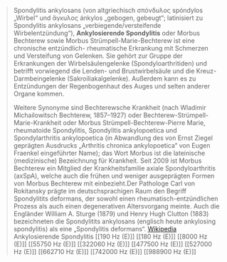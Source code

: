 > Spondylitis ankylosans (von altgriechisch σπόνδυλος spóndylos „Wirbel“ und ἄγκυλος ánkylos „gebogen, gebeugt“; latinisiert zu Spondylitis ankylosans „verbiegende/versteifende Wirbelentzündung“), **Ankylosierende Spondylitis** oder Morbus Bechterew sowie Morbus Strümpell-Marie-Bechterew ist eine chronische entzündlich- rheumatische Erkrankung mit Schmerzen und Versteifung von Gelenken. Sie gehört zur Gruppe der Erkrankungen der Wirbelsäulengelenke (Spondyloarthritiden) und betrifft vorwiegend die Lenden- und Brustwirbelsäule und die Kreuz-Darmbeingelenke (Sakroiliakalgelenke). Außerdem kann es zu Entzündungen der Regenbogenhaut des Auges und selten anderer Organe kommen.
>
> Weitere Synonyme sind Bechterewsche Krankheit (nach Wladimir Michailowitsch Bechterew, 1857–1927) oder Bechterew-Strümpell-Marie-Krankheit oder Morbus Strümpell-Bechterew-Pierre Marie, rheumatoide Spondylitis, Spondylitis ankylopoetica und Spondylarthritis ankylopoetica (in Abwandlung des von Ernst Ziegel geprägten Ausdrucks „Arthritis chronica ankylopoetica“ von Eugen Fraenkel eingeführter Name); das Wort Morbus ist die lateinische (medizinische) Bezeichnung für Krankheit. Seit 2009 ist Morbus Bechterew ein Mitglied der Krankheitsfamilie axiale Spondyloarthritis (axSpA), welche auch die frühen und weniger ausgeprägten Formen von Morbus Bechterew mit einbezieht.Der Pathologe Carl von Rokitansky prägte im deutschsprachigen Raum den Begriff Spondylitits deformans, der sowohl einen rheumatisch-entzündlichen Prozess als auch einen degenerativen Altersvorgang meinte. Auch die Engländer William A. Sturge (1879) und Henry Hugh Clutton (1883) bezeichneten die Spondylitits ankylosans (englisch heute ankylosing spondylitis) als eine „Spondylitis deformans“.
> [Wikipedia](https://de.wikipedia.org/wiki/Spondylitis%20ankylosans)
Ankylosierende Spondylitis
[[190 Hz (E)]]
[[180 Hz (E)]]
[[8000 Hz (E)]]
[[55750 Hz (E)]]
[[322060 Hz (E)]]
[[477500 Hz (E)]]
[[527000 Hz (E)]]
[[662710 Hz (E)]]
[[742000 Hz (E)]]
[[988900 Hz (E)]]